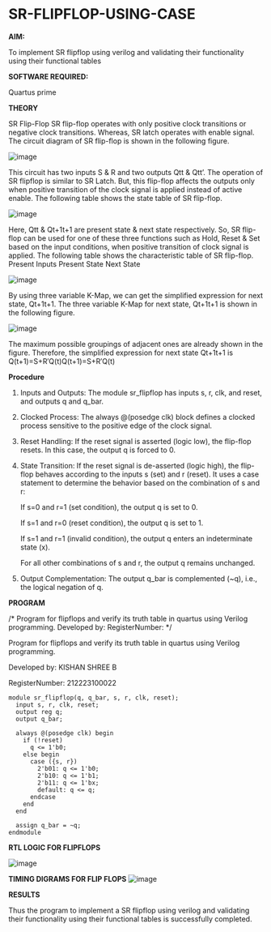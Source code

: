 # SR-FLIPFLOP-USING-CASE

**AIM:**

To implement  SR flipflop using verilog and validating their functionality using their functional tables

**SOFTWARE REQUIRED:**

Quartus prime

**THEORY**

SR Flip-Flop SR flip-flop operates with only positive clock transitions or negative clock transitions. Whereas, SR latch operates with enable signal. The circuit diagram of SR flip-flop is shown in the following figure.

![image](https://github.com/naavaneetha/SR-FLIPFLOP-USING-CASE/assets/154305477/0f710028-ad52-4d3e-9276-8714cf023a25)

 
This circuit has two inputs S & R and two outputs Qtt & Qtt’. The operation of SR flipflop is similar to SR Latch. But, this flip-flop affects the outputs only when positive transition of the clock signal is applied instead of active enable. The following table shows the state table of SR flip-flop.

![image](https://github.com/naavaneetha/SR-FLIPFLOP-USING-CASE/assets/154305477/dabfc4f4-87e3-4cbc-9472-f89ee1b5ed30)

 
Here, Qtt & Qt+1t+1 are present state & next state respectively. So, SR flip-flop can be used for one of these three functions such as Hold, Reset & Set based on the input conditions, when positive transition of clock signal is applied. The following table shows the characteristic table of SR flip-flop. Present Inputs Present State Next State

![image](https://github.com/naavaneetha/SR-FLIPFLOP-USING-CASE/assets/154305477/dd90d16c-aec5-4290-a586-e2346b1e9eb5)

 
By using three variable K-Map, we can get the simplified expression for next state, Qt+1t+1. The three variable K-Map for next state, Qt+1t+1 is shown in the following figure.

![image](https://github.com/naavaneetha/SR-FLIPFLOP-USING-CASE/assets/154305477/473efad6-d70b-4ca7-aeb7-898bbfca319f)

 
The maximum possible groupings of adjacent ones are already shown in the figure. Therefore, the simplified expression for next state Qt+1t+1 is Q(t+1)=S+R′Q(t)Q(t+1)=S+R′Q(t)

**Procedure**


1. Inputs and Outputs: 
   The module sr_flipflop has inputs s, r, clk, and reset, and outputs q and q_bar.
   
2. Clocked Process:
   The always @(posedge clk) block defines a clocked process sensitive to the positive edge of the clock signal.
   
3. Reset Handling:
   If the reset signal is asserted (logic low), the flip-flop resets. In this case, the output q is forced to 0.
   
4. State Transition:
   If the reset signal is de-asserted (logic high), the flip-flop behaves according to the inputs s (set) and r (reset). It uses a case statement to determine the behavior 
   based on the combination of s and r:
   
   If s=0 and r=1 (set condition), the output q is set to 0.
   
   If s=1 and r=0 (reset condition), the output q is set to 1.
   
   If s=1 and r=1 (invalid condition), the output q enters an indeterminate state (x).
   
   For all other combinations of s and r, the output q remains unchanged.
   
6. Output Complementation:
   The output q_bar is complemented (~q), i.e., the logical negation of q.


**PROGRAM**

/* Program for flipflops and verify its truth table in quartus using Verilog programming. Developed by: RegisterNumber:
*/

Program for flipflops and verify its truth table in quartus using Verilog programming.

Developed by: KISHAN SHREE B

RegisterNumber: 212223100022

```
module sr_flipflop(q, q_bar, s, r, clk, reset);
  input s, r, clk, reset;
  output reg q;
  output q_bar;

  always @(posedge clk) begin
    if (!reset) 
      q <= 1'b0;
    else begin
      case ({s, r})
        2'b01: q <= 1'b0;
        2'b10: q <= 1'b1;
        2'b11: q <= 1'bx;
        default: q <= q;
      endcase
    end
  end

  assign q_bar = ~q;
endmodule

```

**RTL LOGIC FOR FLIPFLOPS**


![image](https://github.com/KishanShreeB/SR-FLIPFLOP-USING-CASE/assets/144870434/3d6219ad-5e5d-497e-ab30-6e6549ebc8c4)

**TIMING DIGRAMS FOR FLIP FLOPS**
![image](https://github.com/KishanShreeB/SR-FLIPFLOP-USING-CASE/assets/144870434/b841606e-04e0-485a-8337-7f7b90ad125e)


**RESULTS**

Thus the program to implement a SR flipflop using verilog and validating their functionality using their functional tables is successfully completed.
